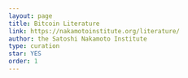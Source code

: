 ```yaml
---
layout: page
title: Bitcoin Literature
link: https://nakamotoinstitute.org/literature/
author: the Satoshi Nakamoto Institute
type: curation
star: YES
order: 1
---
```

